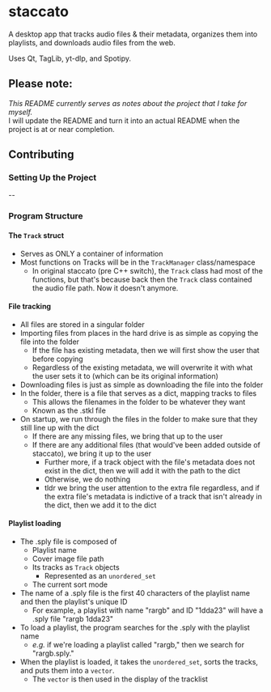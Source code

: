 # staccato
A desktop app that tracks audio files & their metadata, organizes them into playlists, and downloads audio files from the web.

Uses Qt, TagLib, yt-dlp, and Spotipy.

## Please note:
*This README currently serves as notes about the project that I take for myself.*  
I will update the README and turn it into an actual README when the project is at or near completion.

## Contributing
### Setting Up the Project
--


### Program Structure

#### The `Track` struct
- Serves as ONLY a container of information
- Most functions on Tracks will be in the `TrackManager` class/namespace
  - In original staccato (pre C++ switch), the `Track` class had most of the functions, but that's because back then the `Track` class contained the audio file path. Now it doesn't anymore.

#### File tracking
- All files are stored in a singular folder
- Importing files from places in the hard drive is as simple as copying the file into the folder
  - If the file has existing metadata, then we will first show the user that before copying
  - Regardless of the existing metadata, we will overwrite it with what the user sets it to (which can be its original information)
- Downloading files is just as simple as downloading the file into the folder
- In the folder, there is a file that serves as a dict, mapping tracks to files
  - This allows the filenames in the folder to be whatever they want
  - Known as the .stkl file
- On startup, we run through the files in the folder to make sure that they still line up with the dict
  - If there are any missing files, we bring that up to the user
  - If there are any additional files (that would've been added outside of staccato), we bring it up to the user
    - Further more, if a track object with the file's metadata does not exist in the dict, then we will add it with the path to the dict
    - Otherwise, we do nothing
    - tldr we bring the user attention to the extra file regardless, and if the extra file's metadata is indictive of a track that isn't already in the dict, then we add it to the dict

#### Playlist loading
- The .sply file is composed of
  - Playlist name
  - Cover image file path
  - Its tracks as `Track` objects
    - Represented as an `unordered_set`
  - The current sort mode
- The name of a .sply file is the first 40 characters of the playlist name and then the playlist's unique ID
  - For example, a playlist with name "rargb" and ID "1dda23" will have a .sply file "rargb 1dda23"
- To load a playlist, the program searches for the .sply with the playlist name
  - *e.g.* if we're loading a playlist called "rargb," then we search for "rargb.sply."
- When the playlist is loaded, it takes the `unordered_set`, sorts the tracks, and puts them into a `vector`.
  - The `vector` is then used in the display of the tracklist